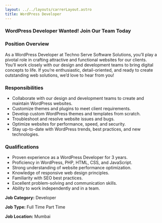 ```yaml
---
layout: ../../layouts/carrerLayout.astro
title: WordPress Developer
---
```



### **WordPress Developer Wanted! Join Our Team Today**

### Position Overview

As a WordPress Developer at Techno Serve Software Solutions, you’ll play a pivotal role in crafting attractive and functional websites for our clients. You’ll work closely with our design and development teams to bring digital concepts to life. If you’re enthusiastic, detail-oriented, and ready to create outstanding web solutions, we’d love to hear from you!

### Responsibilities

-   Collaborate with our design and development teams to create and maintain WordPress websites.
-   Customize themes and plugins to meet client requirements.
-   Develop custom WordPress themes and templates from scratch.
-   Troubleshoot and resolve website issues and bugs.
-   Optimize websites for performance, speed, and security.
-   Stay up-to-date with WordPress trends, best practices, and new technologies.

### Qualifications

-   Proven experience as a WordPress Developer for 3 years.
-   Proficiency in WordPress, PHP, HTML, CSS, and JavaScript.
-   Strong understanding of website performance optimization.
-   Knowledge of responsive web design principles.
-   Familiarity with SEO best practices.
-   Excellent problem-solving and communication skills.
-   Ability to work independently and in a team.

**Job Category:** Developer

**Job Type:** Full Time Part Time

**Job Location:** Mumbai
